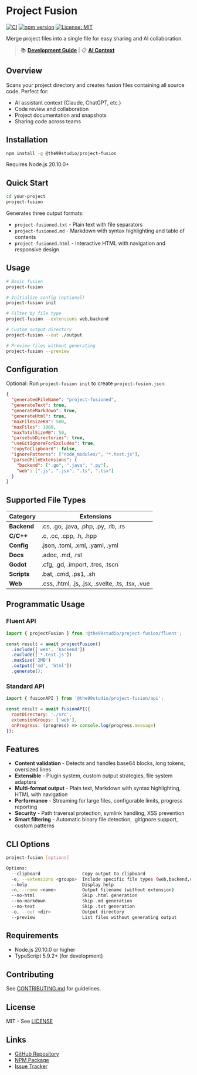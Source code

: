 # Project Fusion

[![CI](https://img.shields.io/github/actions/workflow/status/the99studio/project-fusion/ci.yml?label=CI&logo=github)](https://github.com/the99studio/project-fusion/actions/workflows/ci.yml)
[![npm version](https://img.shields.io/npm/v/@the99studio/project-fusion.svg)](https://www.npmjs.com/package/@the99studio/project-fusion)
[![License: MIT](https://img.shields.io/badge/License-MIT-yellow.svg)](https://opensource.org/licenses/MIT)

Merge project files into a single file for easy sharing and AI collaboration.

> 📚 **[Development Guide](./DEVELOPMENT.md)** | 📋 **[AI Context](./CLAUDE.md)**

## Overview

Scans your project directory and creates fusion files containing all source code. Perfect for:
- AI assistant context (Claude, ChatGPT, etc.)
- Code review and collaboration
- Project documentation and snapshots
- Sharing code across teams

## Installation

```bash
npm install -g @the99studio/project-fusion
```

Requires Node.js 20.10.0+

## Quick Start

```bash
cd your-project
project-fusion
```

Generates three output formats:
- `project-fusioned.txt` - Plain text with file separators
- `project-fusioned.md` - Markdown with syntax highlighting and table of contents
- `project-fusioned.html` - Interactive HTML with navigation and responsive design

## Usage

```bash
# Basic fusion
project-fusion

# Initialize config (optional)
project-fusion init

# Filter by file type
project-fusion --extensions web,backend

# Custom output directory
project-fusion --out ./output

# Preview files without generating
project-fusion --preview
```

## Configuration

Optional: Run `project-fusion init` to create `project-fusion.json`:

```json
{
  "generatedFileName": "project-fusioned",
  "generateText": true,
  "generateMarkdown": true,
  "generateHtml": true,
  "maxFileSizeKB": 500,
  "maxFiles": 1000,
  "maxTotalSizeMB": 50,
  "parseSubDirectories": true,
  "useGitIgnoreForExcludes": true,
  "copyToClipboard": false,
  "ignorePatterns": ["node_modules/", "*.test.js"],
  "parsedFileExtensions": {
    "backend": [".go", ".java", ".py"],
    "web": [".js", ".jsx", ".ts", ".tsx"]
  }
}
```

## Supported File Types

| Category | Extensions |
|----------|------------|
| **Backend** | .cs, .go, .java, .php, .py, .rb, .rs |
| **C/C++** | .c, .cc, .cpp, .h, .hpp |
| **Config** | .json, .toml, .xml, .yaml, .yml |
| **Docs** | .adoc, .md, .rst |
| **Godot** | .cfg, .gd, .import, .tres, .tscn |
| **Scripts** | .bat, .cmd, .ps1, .sh |
| **Web** | .css, .html, .js, .jsx, .svelte, .ts, .tsx, .vue |  

## Programmatic Usage

### Fluent API
```javascript
import { projectFusion } from '@the99studio/project-fusion/fluent';

const result = await projectFusion()
  .include(['web', 'backend'])
  .exclude(['*.test.js'])
  .maxSize('2MB')
  .output(['md', 'html'])
  .generate();
```

### Standard API
```javascript
import { fusionAPI } from '@the99studio/project-fusion/api';

const result = await fusionAPI({
  rootDirectory: './src',
  extensionGroups: ['web'],
  onProgress: (progress) => console.log(progress.message)
});
```

## Features

- **Content validation** - Detects and handles base64 blocks, long tokens, oversized lines
- **Extensible** - Plugin system, custom output strategies, file system adapters
- **Multi-format output** - Plain text, Markdown with syntax highlighting, HTML with navigation
- **Performance** - Streaming for large files, configurable limits, progress reporting
- **Security** - Path traversal protection, symlink handling, XSS prevention
- **Smart filtering** - Automatic binary file detection, .gitignore support, custom patterns

## CLI Options

```bash
project-fusion [options]

Options:
  --clipboard                Copy output to clipboard
  -e, --extensions <groups>  Include specific file types (web,backend,config)
  --help                     Display help
  -n, --name <name>          Output filename (without extension)
  --no-html                  Skip .html generation
  --no-markdown              Skip .md generation
  --no-text                  Skip .txt generation
  -o, --out <dir>            Output directory
  --preview                  List files without generating output
```

## Requirements

- Node.js 20.10.0 or higher
- TypeScript 5.9.2+ (for development)

## Contributing

See [CONTRIBUTING.md](./CONTRIBUTING.md) for guidelines.

## License

MIT - See [LICENSE](./LICENSE)

## Links

- [GitHub Repository](https://github.com/the99studio/project-fusion)
- [NPM Package](https://npmjs.com/package/@the99studio/project-fusion)
- [Issue Tracker](https://github.com/the99studio/project-fusion/issues)
